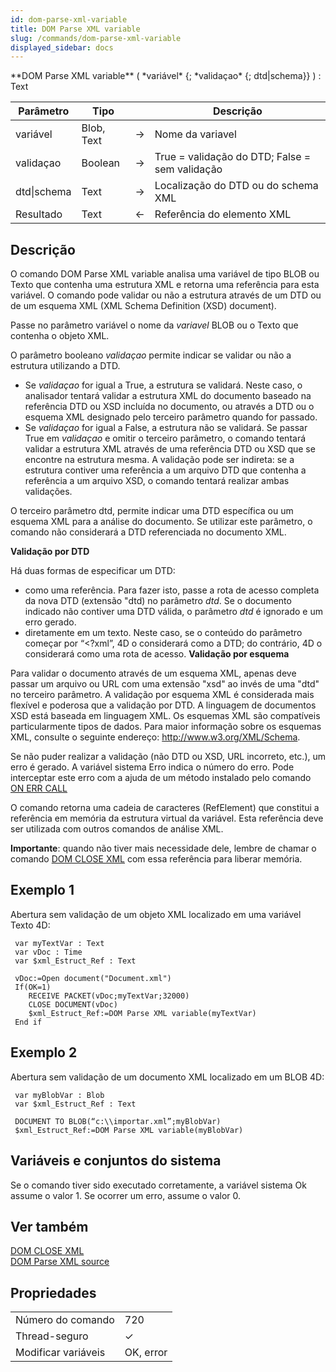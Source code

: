 ```yaml
---
id: dom-parse-xml-variable
title: DOM Parse XML variable
slug: /commands/dom-parse-xml-variable
displayed_sidebar: docs
---
```


<!--REF #_command_.DOM Parse XML variable.Syntax-->**DOM Parse XML variable** ( *variável* {; *validaçao* {; dtd|schema}} ) : Text<!-- END REF-->
<!--REF #_command_.DOM Parse XML variable.Params-->
| Parâmetro | Tipo |  | Descrição |
| --- | --- | --- | --- |
| variável | Blob, Text | &#8594;  | Nome da variavel |
| validaçao | Boolean | &#8594;  | True = validação do DTD; False = sem validação |
| dtd&#124;schema | Text | &#8594;  | Localização do DTD ou do schema XML |
| Resultado | Text | &#8592; | Referência do elemento XML |

<!-- END REF-->

## Descrição 

<!--REF #_command_.DOM Parse XML variable.Summary-->O comando DOM Parse XML variable analisa uma variável de tipo BLOB ou Texto que contenha uma estrutura XML e retorna uma referência para esta variável.<!-- END REF--> O comando pode validar ou não a estrutura através de um DTD ou de um esquema XML (XML Schema Definition (XSD) document).  
  
Passe no parâmetro variável o nome da *variavel* BLOB ou o Texto que contenha o objeto XML.  
  
O parâmetro booleano *validaçao* permite indicar se validar ou não a estrutura utilizando a DTD.  

* Se *validaçao* for igual a True, a estrutura se validará. Neste caso, o analisador tentará validar a estrutura XML do documento baseado na referência DTD ou XSD incluída no documento, ou através a DTD ou o esquema XML designado pelo terceiro parâmetro quando for passado.
* Se *validaçao* for igual a False, a estrutura não se validará.
Se passar True em *validaçao* e omitir o terceiro parâmetro, o comando tentará validar a estrutura XML através de uma referência DTD ou XSD que se encontre na estrutura mesma. A validação pode ser indireta: se a estrutura contiver uma referência a um arquivo DTD que contenha a referência a um arquivo XSD, o comando tentará realizar ambas validações.   
  
O terceiro parâmetro dtd, permite indicar uma DTD específica ou um esquema XML para a análise do documento. Se utilizar este parâmetro, o comando não considerará a DTD referenciada no documento XML.  
  
**Validação por DTD**  
  
Há duas formas de especificar um DTD:  
* como uma referência. Para fazer isto, passe a rota de acesso completa da nova DTD (extensão "dtd) no parâmetro *dtd*. Se o documento indicado não contiver uma DTD válida, o parâmetro *dtd* é ignorado e um erro gerado.
* diretamente em um texto. Neste caso, se o conteúdo do parâmetro começar por “<?xml”, 4D o considerará como a DTD; do contrário, 4D o considerará como uma rota de acesso.
**Validação por esquema**  
  
Para validar o documento através de um esquema XML, apenas deve passar um arquivo ou URL com uma extensão "xsd" ao invés de uma "dtd" no terceiro parâmetro. A validação por esquema XML é considerada mais flexível e poderosa que a validação por DTD. A linguagem de documentos XSD está baseada em linguagem XML. Os esquemas XML são compatíveis particularmente tipos de dados. Para maior informação sobre os esquemas XML, consulte o seguinte endereço: http://www.w3.org/XML/Schema.  
  
Se não puder realizar a validação (não DTD ou XSD, URL incorreto, etc.), um erro é gerado. A variável sistema Erro indica o número do erro. Pode interceptar este erro com a ajuda de um método instalado pelo comando [ON ERR CALL](on-err-call.md)  
  
O comando retorna uma cadeia de caracteres (RefElement) que constitui a referência em memória da estrutura virtual da variável. Esta referência deve ser utilizada com outros comandos de análise XML.  

**Importante**: quando não tiver mais necessidade dele, lembre de chamar o comando [DOM CLOSE XML](dom-close-xml.md) com essa referência para liberar memória.

## Exemplo 1 

Abertura sem validação de um objeto XML localizado em uma variável Texto 4D: 

```4d
 var myTextVar : Text
 var vDoc : Time
 var $xml_Estruct_Ref : Text
 
 vDoc:=Open document("Document.xml")
 If(OK=1)
    RECEIVE PACKET(vDoc;myTextVar;32000)
    CLOSE DOCUMENT(vDoc)
    $xml_Estruct_Ref:=DOM Parse XML variable(myTextVar)
 End if
```

## Exemplo 2 

Abertura sem validação de um documento XML localizado em um BLOB 4D: 

```4d
 var myBlobVar : Blob
 var $xml_Estruct_Ref : Text
 
 DOCUMENT TO BLOB(“c:\\importar.xml”;myBlobVar)
 $xml_Estruct_Ref:=DOM Parse XML variable(myBlobVar)
```

## Variáveis e conjuntos do sistema 

Se o comando tiver sido executado corretamente, a variável sistema Ok assume o valor 1\. Se ocorrer um erro, assume o valor 0.

## Ver também 

[DOM CLOSE XML](dom-close-xml.md)  
[DOM Parse XML source](dom-parse-xml-source.md)  

## Propriedades

|  |  |
| --- | --- |
| Número do comando | 720 |
| Thread-seguro | &check; |
| Modificar variáveis | OK, error |


